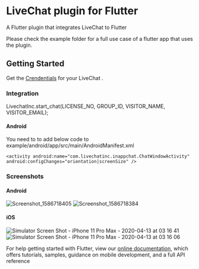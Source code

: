 # LiveChat plugin for Flutter

A Flutter plugin that integrates LiveChat to Flutter

Please check the example folder for a full use case of a flutter app that uses the plugin.

## Getting Started

Get the [Crendentials](https://www.livechat.com//) for your LiveChat .

### Integration
LivechatInc.start_chat(LICENSE_NO, GROUP_ID, VISITOR_NAME, VISITOR_EMAIL);

#### Android
You need to to add below code to example/android/app/src/main/AndroidManifest.xml
```
<activity android:name="com.livechatinc.inappchat.ChatWindowActivity" android:configChanges="orientation|screenSize" />
```
### Screenshots
#### Android
![Screenshot_1586718405](https://user-images.githubusercontent.com/62240894/79078427-e0202680-7d3a-11ea-93fe-7bd415882675.png)
![Screenshot_1586718384](https://user-images.githubusercontent.com/62240894/79078409-c1219480-7d3a-11ea-9d0f-7f2cdc82598f.png)

#### iOS
![Simulator Screen Shot - iPhone 11 Pro Max - 2020-04-13 at 03 16 41](https://user-images.githubusercontent.com/62240894/79078458-1e1d4a80-7d3b-11ea-9f9f-ae9e8913fca2.png)
![Simulator Screen Shot - iPhone 11 Pro Max - 2020-04-13 at 03 16 06](https://user-images.githubusercontent.com/62240894/79078455-1b225a00-7d3b-11ea-8aed-d76e07e5e3c1.png)

For help getting started with Flutter, view our [online documentation](https://flutter.dev/docs), which offers tutorials, samples, guidance on mobile development, and a full API reference
